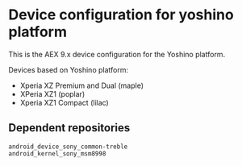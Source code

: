 Device configuration for yoshino platform
=========================================

This is the AEX 9.x device configuration for the Yoshino platform.

Devices based on Yoshino platform:

* Xperia XZ Premium and Dual (maple)
* XPeria XZ1 (poplar)
* Xperia XZ1 Compact (lilac)

Dependent repositories
----------------------

    android_device_sony_common-treble
    android_kernel_sony_msm8998
